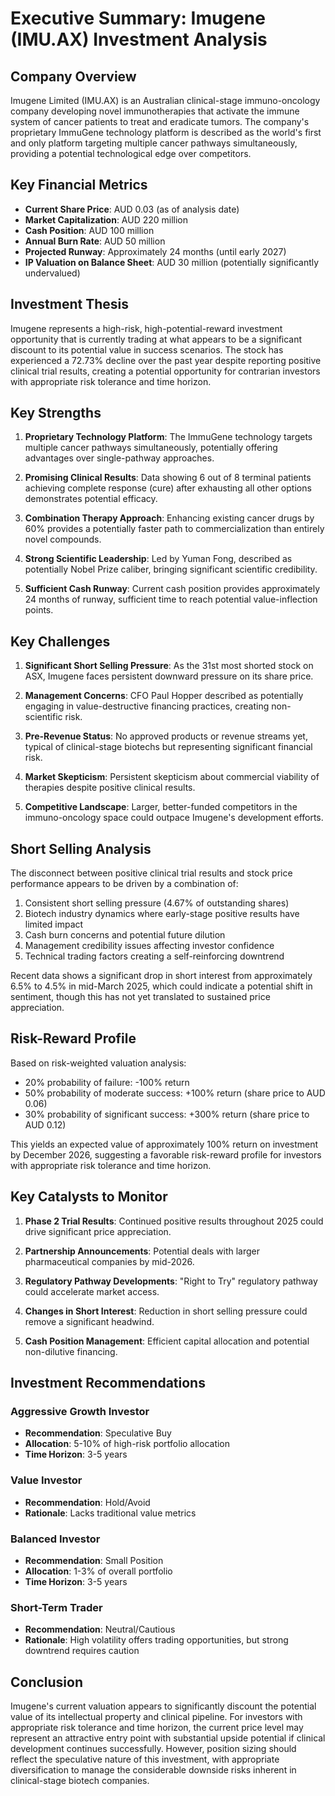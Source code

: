 # Executive Summary: Imugene (IMU.AX) Investment Analysis

## Company Overview

Imugene Limited (IMU.AX) is an Australian clinical-stage immuno-oncology company developing novel immunotherapies that activate the immune system of cancer patients to treat and eradicate tumors. The company's proprietary ImmuGene technology platform is described as the world's first and only platform targeting multiple cancer pathways simultaneously, providing a potential technological edge over competitors.

## Key Financial Metrics

- **Current Share Price**: AUD 0.03 (as of analysis date)
- **Market Capitalization**: AUD 220 million
- **Cash Position**: AUD 100 million
- **Annual Burn Rate**: AUD 50 million
- **Projected Runway**: Approximately 24 months (until early 2027)
- **IP Valuation on Balance Sheet**: AUD 30 million (potentially significantly undervalued)

## Investment Thesis

Imugene represents a high-risk, high-potential-reward investment opportunity that is currently trading at what appears to be a significant discount to its potential value in success scenarios. The stock has experienced a 72.73% decline over the past year despite reporting positive clinical trial results, creating a potential opportunity for contrarian investors with appropriate risk tolerance and time horizon.

## Key Strengths

1. **Proprietary Technology Platform**: The ImmuGene technology targets multiple cancer pathways simultaneously, potentially offering advantages over single-pathway approaches.

2. **Promising Clinical Results**: Data showing 6 out of 8 terminal patients achieving complete response (cure) after exhausting all other options demonstrates potential efficacy.

3. **Combination Therapy Approach**: Enhancing existing cancer drugs by 60% provides a potentially faster path to commercialization than entirely novel compounds.

4. **Strong Scientific Leadership**: Led by Yuman Fong, described as potentially Nobel Prize caliber, bringing significant scientific credibility.

5. **Sufficient Cash Runway**: Current cash position provides approximately 24 months of runway, sufficient time to reach potential value-inflection points.

## Key Challenges

1. **Significant Short Selling Pressure**: As the 31st most shorted stock on ASX, Imugene faces persistent downward pressure on its share price.

2. **Management Concerns**: CFO Paul Hopper described as potentially engaging in value-destructive financing practices, creating non-scientific risk.

3. **Pre-Revenue Status**: No approved products or revenue streams yet, typical of clinical-stage biotechs but representing significant financial risk.

4. **Market Skepticism**: Persistent skepticism about commercial viability of therapies despite positive clinical results.

5. **Competitive Landscape**: Larger, better-funded competitors in the immuno-oncology space could outpace Imugene's development efforts.

## Short Selling Analysis

The disconnect between positive clinical trial results and stock price performance appears to be driven by a combination of:

1. Consistent short selling pressure (4.67% of outstanding shares)
2. Biotech industry dynamics where early-stage positive results have limited impact
3. Cash burn concerns and potential future dilution
4. Management credibility issues affecting investor confidence
5. Technical trading factors creating a self-reinforcing downtrend

Recent data shows a significant drop in short interest from approximately 6.5% to 4.5% in mid-March 2025, which could indicate a potential shift in sentiment, though this has not yet translated to sustained price appreciation.

## Risk-Reward Profile

Based on risk-weighted valuation analysis:
- 20% probability of failure: -100% return
- 50% probability of moderate success: +100% return (share price to AUD 0.06)
- 30% probability of significant success: +300% return (share price to AUD 0.12)

This yields an expected value of approximately 100% return on investment by December 2026, suggesting a favorable risk-reward profile for investors with appropriate risk tolerance and time horizon.

## Key Catalysts to Monitor

1. **Phase 2 Trial Results**: Continued positive results throughout 2025 could drive significant price appreciation.

2. **Partnership Announcements**: Potential deals with larger pharmaceutical companies by mid-2026.

3. **Regulatory Pathway Developments**: "Right to Try" regulatory pathway could accelerate market access.

4. **Changes in Short Interest**: Reduction in short selling pressure could remove a significant headwind.

5. **Cash Position Management**: Efficient capital allocation and potential non-dilutive financing.

## Investment Recommendations

### Aggressive Growth Investor
- **Recommendation**: Speculative Buy
- **Allocation**: 5-10% of high-risk portfolio allocation
- **Time Horizon**: 3-5 years

### Value Investor
- **Recommendation**: Hold/Avoid
- **Rationale**: Lacks traditional value metrics

### Balanced Investor
- **Recommendation**: Small Position
- **Allocation**: 1-3% of overall portfolio
- **Time Horizon**: 3-5 years

### Short-Term Trader
- **Recommendation**: Neutral/Cautious
- **Rationale**: High volatility offers trading opportunities, but strong downtrend requires caution

## Conclusion

Imugene's current valuation appears to significantly discount the potential value of its intellectual property and clinical pipeline. For investors with appropriate risk tolerance and time horizon, the current price level may represent an attractive entry point with substantial upside potential if clinical development continues successfully. However, position sizing should reflect the speculative nature of this investment, with appropriate diversification to manage the considerable downside risks inherent in clinical-stage biotech companies.
